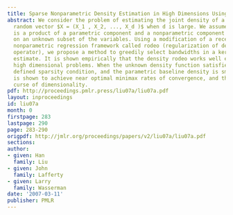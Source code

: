 ```yaml
---
title: Sparse Nonparametric Density Estimation in High Dimensions Using the Rodeo
abstract: We consider the problem of estimating the joint density of a d-dimensional
  random vector $X = (X_1 , X_2, ..., X_d )$ when d is large. We assume that the density
  is a product of a parametric component and a nonparametric component which depends
  on an unknown subset of the variables. Using a modification of a recently developed
  nonparametric regression framework called rodeo (regularization of derivative expectation
  operator), we propose a method to greedily select bandwidths in a kernel density
  estimate. It is shown empirically that the density rodeo works well even for very
  high dimensional problems. When the unknown density function satisfies a suitably
  defined sparsity condition, and the parametric baseline density is smooth, the approach
  is shown to achieve near optimal minimax rates of convergence, and thus avoids the
  curse of dimensionality.
pdf: http://proceedings.pmlr.press/liu07a/liu07a.pdf
layout: inproceedings
id: liu07a
month: 0
firstpage: 283
lastpage: 290
page: 283-290
origpdf: http://jmlr.org/proceedings/papers/v2/liu07a/liu07a.pdf
sections: 
author:
- given: Han
  family: Liu
- given: John
  family: Lafferty
- given: Larry
  family: Wasserman
date: '2007-03-11'
publisher: PMLR
---
```


